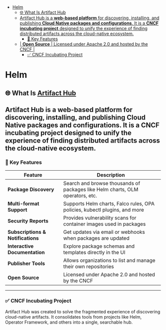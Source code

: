 - [Helm](#helm)
  - [🌐 What Is Artifact Hub](#-what-is-artifact-hub)
  - [Artifact Hub is a **web-based platform** for discovering, installing, and publishing **Cloud Native packages and configurations**. It is a **CNCF incubating project** designed to unify the experience of finding distributed artifacts across the cloud-native ecosystem.](#artifact-hub-is-a-web-based-platform-for-discovering-installing-and-publishing-cloud-native-packages-and-configurations-it-is-a-cncf-incubating-project-designed-to-unify-the-experience-of-finding-distributed-artifacts-across-the-cloud-native-ecosystem)
    - [🧰 Key Features](#-key-features)
  - [| **Open Source**                      | Licensed under Apache 2.0 and hosted by the CNCF                                |](#-open-source-----------------------licensed-under-apache-20-and-hosted-by-the-cncf--------------------------------)
    - [✅ CNCF Incubating Project](#-cncf-incubating-project)
# Helm
## 🌐 What Is [Artifact Hub](https://artifacthub.io/)
Artifact Hub is a **web-based platform** for discovering, installing, and publishing **Cloud Native packages and configurations**. It is a **CNCF incubating project** designed to unify the experience of finding distributed artifacts across the cloud-native ecosystem.
---
### 🧰 Key Features
| **Feature**                          | **Description**                                                                 |
|--------------------------------------|----------------------------------------------------------------------------------|
| **Package Discovery**                | Search and browse thousands of packages like Helm charts, OLM operators, etc.   |
| **Multi-format Support**             | Supports Helm charts, Falco rules, OPA policies, kubectl plugins, and more      |
| **Security Reports**                 | Provides vulnerability scans for container images used in packages              |
| **Subscriptions & Notifications**    | Get updates via email or webhooks when packages are updated                     |
| **Interactive Documentation**        | Explore package schemas and templates directly in the UI                        |
| **Publisher Tools**                  | Allows organizations to list and manage their own repositories                  |
| **Open Source**                      | Licensed under Apache 2.0 and hosted by the CNCF                                |
---
### ✅ CNCF Incubating Project
Artifact Hub was created to solve the fragmented experience of discovering cloud-native artifacts. It consolidates tools from projects like Helm, Operator Framework, and others into a single, searchable hub.
